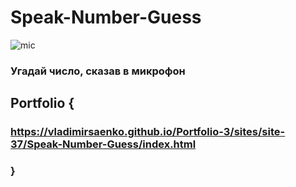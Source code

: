 # Speak-Number-Guess

![mic](https://user-images.githubusercontent.com/56477695/141676918-0503f56b-06d7-4ca2-8aa0-7d2275cda42b.png)
 
### Угадай число, сказав в микрофон

## Portfolio {

### https://vladimirsaenko.github.io/Portfolio-3/sites/site-37/Speak-Number-Guess/index.html

### }

